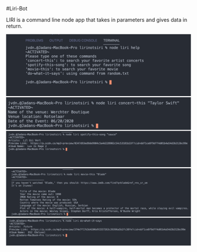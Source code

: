 #Liri-Bot

LIRI is a command line node app that takes in parameters and gives data in return.

![](/images/1.jpg)
![](/images/2.jpg)
![](/images/3.jpg)
![](/images/4.jpg)
![](/images/5.jpg)
